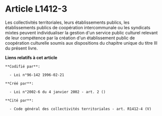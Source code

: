 # Article L1412-3

Les collectivités territoriales, leurs établissements publics, les établissements publics de coopération intercommunale ou
les syndicats mixtes peuvent individualiser la gestion d'un service public culturel relevant de leur compétence par la
création d'un établissement public de coopération culturelle soumis aux dispositions du chapitre unique du titre III du
présent livre.

**Liens relatifs à cet article**

	**Codifié par**:

	  - Loi n°96-142 1996-02-21

	**Créé par**:

	  - Loi n°2002-6 du 4 janvier 2002 - art. 2 ()

	**Cité par**:

	  - Code général des collectivités territoriales - art. R1412-4 (V)
